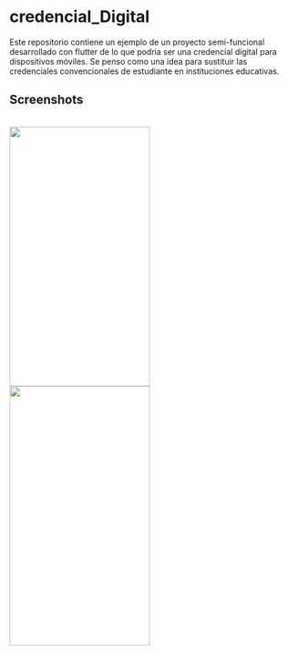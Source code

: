 # credencial_Digital
Este repositorio contiene un ejemplo de un proyecto semi-funcional desarrollado con flutter de lo que podria ser una credencial digital para dispositivos móviles. 
Se penso como una idea para sustituir las credenciales convencionales de estudiante en instituciones educativas.

## Screenshots

  <br>
  <img src="ScreenShot_1.gif" width="246" height="455">
  <br>
  <img src="ScreenShot_2.gif" width="246" height="455">
  <br>